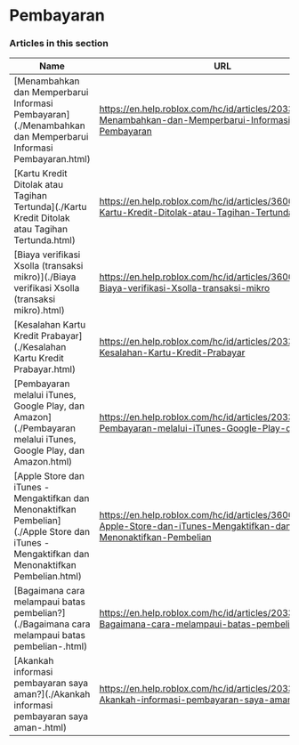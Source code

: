 # Pembayaran  
### Articles in this section
Name|URL
-|-
[Menambahkan dan Memperbarui Informasi Pembayaran](./Menambahkan dan Memperbarui Informasi Pembayaran.html) |https://en.help.roblox.com/hc/id/articles/203312560-Menambahkan-dan-Memperbarui-Informasi-Pembayaran
[Kartu Kredit Ditolak atau Tagihan Tertunda](./Kartu Kredit Ditolak atau Tagihan Tertunda.html) |https://en.help.roblox.com/hc/id/articles/360000359923-Kartu-Kredit-Ditolak-atau-Tagihan-Tertunda
[Biaya verifikasi Xsolla (transaksi mikro)](./Biaya verifikasi Xsolla (transaksi mikro).html) |https://en.help.roblox.com/hc/id/articles/360016750311-Biaya-verifikasi-Xsolla-transaksi-mikro
[Kesalahan Kartu Kredit Prabayar](./Kesalahan Kartu Kredit Prabayar.html) |https://en.help.roblox.com/hc/id/articles/203312680-Kesalahan-Kartu-Kredit-Prabayar
[Pembayaran melalui iTunes, Google Play, dan Amazon](./Pembayaran melalui iTunes, Google Play, dan Amazon.html) |https://en.help.roblox.com/hc/id/articles/203312760-Pembayaran-melalui-iTunes-Google-Play-dan-Amazon
[Apple Store dan iTunes - Mengaktifkan dan Menonaktifkan Pembelian](./Apple Store dan iTunes - Mengaktifkan dan Menonaktifkan Pembelian.html) |https://en.help.roblox.com/hc/id/articles/360029554512-Apple-Store-dan-iTunes-Mengaktifkan-dan-Menonaktifkan-Pembelian
[Bagaimana cara melampaui batas pembelian?](./Bagaimana cara melampaui batas pembelian-.html) |https://en.help.roblox.com/hc/id/articles/203312670-Bagaimana-cara-melampaui-batas-pembelian
[Akankah informasi pembayaran saya aman?](./Akankah informasi pembayaran saya aman-.html) |https://en.help.roblox.com/hc/id/articles/203312590-Akankah-informasi-pembayaran-saya-aman